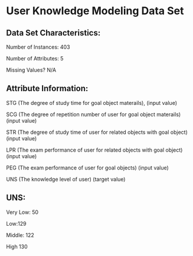 # User Knowledge Modeling Data Set 
## Data Set Characteristics:  

Number of Instances: 403

Number of Attributes: 5

Missing Values? N/A

## Attribute Information:

STG (The degree of study time for goal object materails), (input value) 

SCG (The degree of repetition number of user for goal object materails) (input value) 

STR (The degree of study time of user for related objects with goal object) (input value) 

LPR (The exam performance of user for related objects with goal object) (input value) 

PEG (The exam performance of user for goal objects) (input value) 

UNS (The knowledge level of user) (target value) 

## UNS: 

Very Low: 50 

Low:129 

Middle: 122 

High 130
